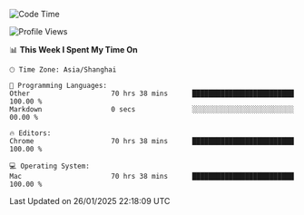 <!--START_SECTION:waka-->
![Code Time](http://img.shields.io/badge/Code%20Time-3%2C406%20hrs%2043%20mins-blue)

![Profile Views](http://img.shields.io/badge/Profile%20Views-0-blue)

📊 **This Week I Spent My Time On** 

```text
🕑︎ Time Zone: Asia/Shanghai

💬 Programming Languages: 
Other                    70 hrs 38 mins      █████████████████████████   100.00 % 
Markdown                 0 secs              ░░░░░░░░░░░░░░░░░░░░░░░░░   00.00 % 

🔥 Editors: 
Chrome                   70 hrs 38 mins      █████████████████████████   100.00 % 

💻 Operating System: 
Mac                      70 hrs 38 mins      █████████████████████████   100.00 % 
```


 Last Updated on 26/01/2025 22:18:09 UTC
<!--END_SECTION:waka-->